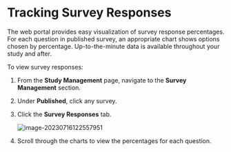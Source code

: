 
# Tracking Survey Responses

The web portal provides easy visualization of survey response percentages. For each question in published survey, an appropriate chart shows options chosen by percentage. Up-to-the-minute data is available throughout your study and after.

To view survey responses:

1. From the **Study Management** page, navigate to the **Survey Management** section.

2. Under **Published**, click any survey.

3. Click the **Survey Responses** tab.

    ![image-20230716122557951](https://raw.githubusercontent.com/S-HealthStack/S-HealthStack.github.io/post-migrations-structure/docs/portal-guide/study-execution/tracking-survey-responses.assets/image-20230716122557951.png)

4. Scroll through the charts to view the percentages for each question.
